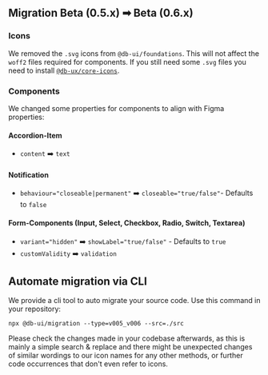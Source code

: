 ## Migration Beta (0.5.x) ➡ Beta (0.6.x)

### Icons

We removed the `.svg` icons from `@db-ui/foundations`. This will not affect the `woff2` files required for components. If you still need some `.svg` files you need to install [`@db-ux/core-icons`](https://www.npmjs.com/package/@db-ux/core-icons).

### Components

We changed some properties for components to align with Figma properties:

#### Accordion-Item

- `content` ➡️ `text`

#### Notification

- `behaviour="closeable|permanent"` ➡️ `closeable="true/false"`- Defaults to `false`

#### Form-Components (Input, Select, Checkbox, Radio, Switch, Textarea)

- `variant="hidden"` ➡️ `showLabel="true/false"` - Defaults to `true`
- `customValidity` ➡️ `validation`

## Automate migration via CLI

We provide a cli tool to auto migrate your source code. Use this command in your repository:

```shell
npx @db-ui/migration --type=v005_v006 --src=./src
```

Please check the changes made in your codebase afterwards, as this is mainly a simple search & replace and there might be unexpected changes of similar wordings to our icon names for any other methods, or further code occurrences that don't even refer to icons.
